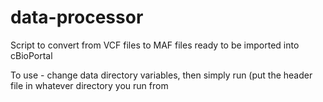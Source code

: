 # data-processor
Script to convert from VCF files to MAF files ready to be imported into cBioPortal

To use - change data directory variables, then simply run (put the header file in whatever directory you run from
